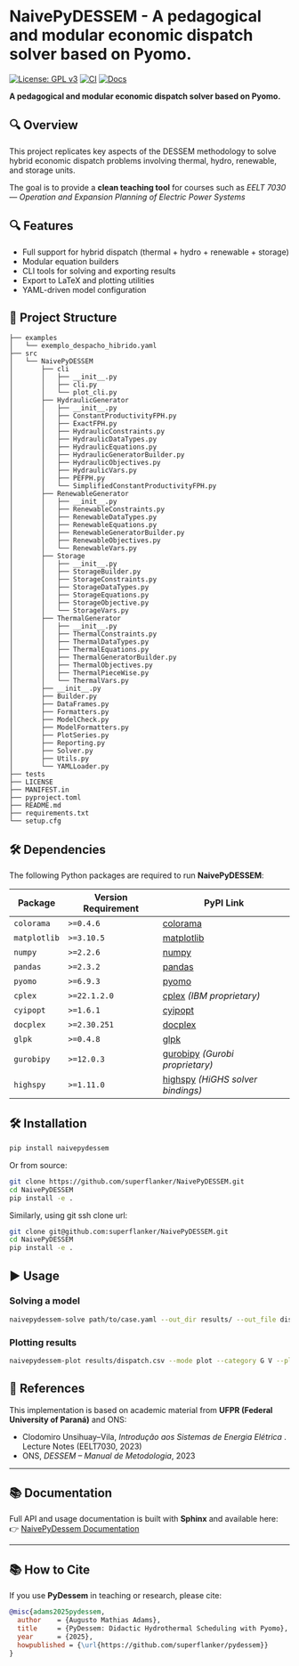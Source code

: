 # NaivePyDESSEM - A pedagogical and modular economic dispatch solver based on Pyomo.
[![License: GPL v3](https://img.shields.io/badge/License-GPLv3-blue.svg)](https://www.gnu.org/licenses/gpl-3.0)
[![CI](https://github.com/superflanker/NaivePyDESSEM/actions/workflows/ci.yml/badge.svg)](https://github.com/superflanker/NaivePyDESSEM/actions/workflows/ci.yml)
[![Docs](https://github.com/superflanker/NaivePyDESSEM/actions/workflows/docs.yml/badge.svg)](https://superflanker.github.io/NaivePyDESSEM/)

**A pedagogical and modular economic dispatch solver based on Pyomo.**

## 🔍 Overview

This project replicates key aspects of the DESSEM methodology to solve hybrid economic dispatch problems involving thermal, hydro, renewable, and storage units.


The goal is to provide a **clean teaching tool** for courses such as *EELT 7030 — Operation and Expansion Planning of Electric Power Systems*

## 🔍 Features

- Full support for hybrid dispatch (thermal + hydro + renewable + storage)
- Modular equation builders
- CLI tools for solving and exporting results
- Export to LaTeX and plotting utilities
- YAML-driven model configuration

## 📂 Project Structure

```text
├── examples
│   └── exemplo_despacho_hibrido.yaml
├── src
│   └── NaivePyDESSEM
│       ├── cli
│       │   ├── __init__.py
│       │   ├── cli.py
│       │   └── plot_cli.py
│       ├── HydraulicGenerator
│       │   ├── __init__.py
│       │   ├── ConstantProductivityFPH.py
│       │   ├── ExactFPH.py
│       │   ├── HydraulicConstraints.py
│       │   ├── HydraulicDataTypes.py
│       │   ├── HydraulicEquations.py
│       │   ├── HydraulicGeneratorBuilder.py
│       │   ├── HydraulicObjectives.py
│       │   ├── HydraulicVars.py
│       │   ├── PEFPH.py
│       │   └── SimplifiedConstantProductivityFPH.py
│       ├── RenewableGenerator
│       │   ├── __init__.py
│       │   ├── RenewableConstraints.py
│       │   ├── RenewableDataTypes.py
│       │   ├── RenewableEquations.py
│       │   ├── RenewableGeneratorBuilder.py
│       │   ├── RenewableObjectives.py
│       │   └── RenewableVars.py
│       ├── Storage
│       │   ├── __init__.py
│       │   ├── StorageBuilder.py
│       │   ├── StorageConstraints.py
│       │   ├── StorageDataTypes.py
│       │   ├── StorageEquations.py
│       │   ├── StorageObjective.py
│       │   └── StorageVars.py
│       ├── ThermalGenerator
│       │   ├── __init__.py
│       │   ├── ThermalConstraints.py
│       │   ├── ThermalDataTypes.py
│       │   ├── ThermalEquations.py
│       │   ├── ThermalGeneratorBuilder.py
│       │   ├── ThermalObjectives.py
│       │   ├── ThermalPieceWise.py
│       │   └── ThermalVars.py
│       ├── __init__.py
│       ├── Builder.py
│       ├── DataFrames.py
│       ├── Formatters.py
│       ├── ModelCheck.py
│       ├── ModelFormatters.py
│       ├── PlotSeries.py
│       ├── Reporting.py
│       ├── Solver.py
│       ├── Utils.py
│       └── YAMLLoader.py
├── tests
├── LICENSE
├── MANIFEST.in
├── pyproject.toml
├── README.md
├── requirements.txt
└── setup.cfg
```
## 🛠 Dependencies

The following Python packages are required to run **NaivePyDESSEM**:

| Package      | Version Requirement | PyPI Link |
|--------------|---------------------|-----------|
| `colorama`   | `>=0.4.6`           | [colorama](https://pypi.org/project/colorama/) |
| `matplotlib` | `>=3.10.5`          | [matplotlib](https://pypi.org/project/matplotlib/) |
| `numpy`      | `>=2.2.6`           | [numpy](https://pypi.org/project/numpy/) |
| `pandas`     | `>=2.3.2`           | [pandas](https://pypi.org/project/pandas/) |
| `pyomo`      | `>=6.9.3`           | [pyomo](https://pypi.org/project/pyomo/) |
| `cplex`      | `>=22.1.2.0`        | [cplex](https://pypi.org/project/cplex/) *(IBM proprietary)* |
| `cyipopt`    | `>=1.6.1`           | [cyipopt](https://pypi.org/project/cyipopt/) |
| `docplex`    | `>=2.30.251`        | [docplex](https://pypi.org/project/docplex/) |
| `glpk`       | `>=0.4.8`           | [glpk](https://pypi.org/project/glpk/) |
| `gurobipy`   | `>=12.0.3`          | [gurobipy](https://pypi.org/project/gurobipy/) *(Gurobi proprietary)* |
| `highspy`    | `>=1.11.0`          | [highspy](https://pypi.org/project/highspy/) *(HiGHS solver bindings)* |


## 🛠  Installation

```bash
pip install naivepydessem
```

Or from source:

```bash
git clone https://github.com/superflanker/NaivePyDESSEM.git
cd NaivePyDESSEM
pip install -e .
```

Similarly, using git ssh clone url:

```bash
git clone git@github.com:superflanker/NaivePyDESSEM.git
cd NaivePyDESSEM
pip install -e .
```

## ▶️ Usage

### Solving a model

```bash
naivepydessem-solve path/to/case.yaml --out_dir results/ --out_file dispatch.csv
```

### Plotting results

```bash
naivepydessem-plot results/dispatch.csv --mode plot --category G V --plot-style line
```

## 📄 References

This implementation is based on academic material from **UFPR (Federal University of Paraná)** and ONS:

- Clodomiro Unsihuay–Vila, *Introdução aos Sistemas de Energia Elétrica* . Lecture Notes (EELT7030, 2023)  
- ONS, *DESSEM – Manual de Metodologia*, 2023  

---

## 📚 Documentation

Full API and usage documentation is built with **Sphinx** and available here:  
👉 [NaivePyDessem Documentation](https://superflanker.github.io/naivepydessem/)

---

## 📚 How to Cite

If you use **PyDessem** in teaching or research, please cite:

```bibtex
@misc{adams2025pydessem,
  author    = {Augusto Mathias Adams},
  title     = {PyDessem: Didactic Hydrothermal Scheduling with Pyomo},
  year      = {2025},
  howpublished = {\url{https://github.com/superflanker/pydessem}}
}
```